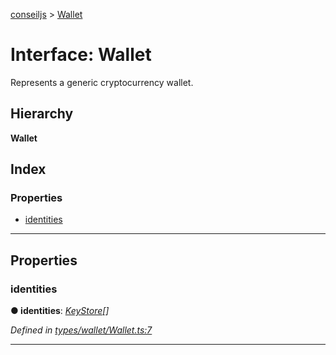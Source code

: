 [conseiljs](../README.md) > [Wallet](../interfaces/wallet.md)

# Interface: Wallet

Represents a generic cryptocurrency wallet.

## Hierarchy

**Wallet**

## Index

### Properties

* [identities](wallet.md#identities)

---

## Properties

<a id="identities"></a>

###  identities

**● identities**: *[KeyStore](keystore.md)[]*

*Defined in [types/wallet/Wallet.ts:7](https://github.com/Cryptonomic/ConseilJS/blob/9f42371/src/types/wallet/Wallet.ts#L7)*

___

